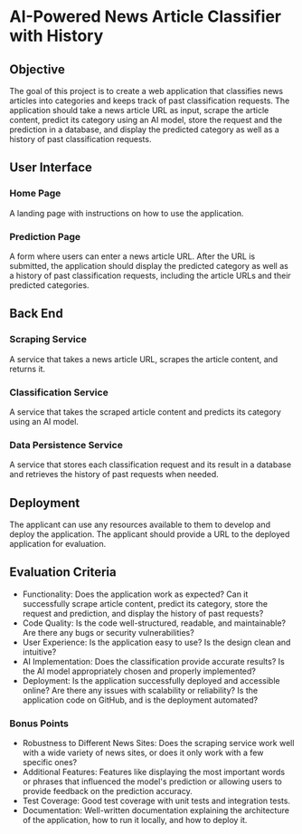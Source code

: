 # AI-Powered News Article Classifier with History

## Objective
The goal of this project is to create a web application that classifies news articles into categories and keeps track of past classification requests. The application should take a news article URL as input, scrape the article content, predict its category using an AI model, store the request and the prediction in a database, and display the predicted category as well as a history of past classification requests.

## User Interface
### Home Page
A landing page with instructions on how to use the application.

### Prediction Page
A form where users can enter a news article URL. After the URL is submitted, the application should display the predicted category as well as a history of past classification requests, including the article URLs and their predicted categories.

## Back End
### Scraping Service
A service that takes a news article URL, scrapes the article content, and returns it.

### Classification Service
A service that takes the scraped article content and predicts its category using an AI model.

### Data Persistence Service
A service that stores each classification request and its result in a database and retrieves the history of past requests when needed.

## Deployment
The applicant can use any resources available to them to develop and deploy the application. The applicant should provide a URL to the deployed application for evaluation.

## Evaluation Criteria
- Functionality: Does the application work as expected? Can it successfully scrape article content, predict its category, store the request and prediction, and display the history of past requests?
- Code Quality: Is the code well-structured, readable, and maintainable? Are there any bugs or security vulnerabilities?
- User Experience: Is the application easy to use? Is the design clean and intuitive?
- AI Implementation: Does the classification provide accurate results? Is the AI model appropriately chosen and properly implemented?
- Deployment: Is the application successfully deployed and accessible online? Are there any issues with scalability or reliability? Is the application code on GitHub, and is the deployment automated?

### Bonus Points
- Robustness to Different News Sites: Does the scraping service work well with a wide variety of news sites, or does it only work with a few specific ones?
- Additional Features: Features like displaying the most important words or phrases that influenced the model's prediction or allowing users to provide feedback on the prediction accuracy.
- Test Coverage: Good test coverage with unit tests and integration tests.
- Documentation: Well-written documentation explaining the architecture of the application, how to run it locally, and how to deploy it.



